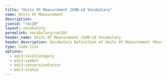 ```yaml
---
title: "Units Of Measurement JSON-LD Vocabulary"
name: Units Of Measurement
description: 
jsonid: "rec20"
layout: vocabulary
permalink: vocabulary/rec20/
header_name: Units Of Measurement JSON-LD Vocabulary
header_description: Vocabulary Definition of Units Of Measurement (Recommendation N°. 20 - Revision 15 (Annexes II & Annexes III)) semantics in HTML format. JSON-LD format is available at [rec20.jsonld](https://edi3.org/vocabulary/rec20.jsonld)
type: code-list
options:
  - edi3:levelCategory
  - edi3:symbol
  - edi3:conversionFactor
  - edi3:status
---
```

